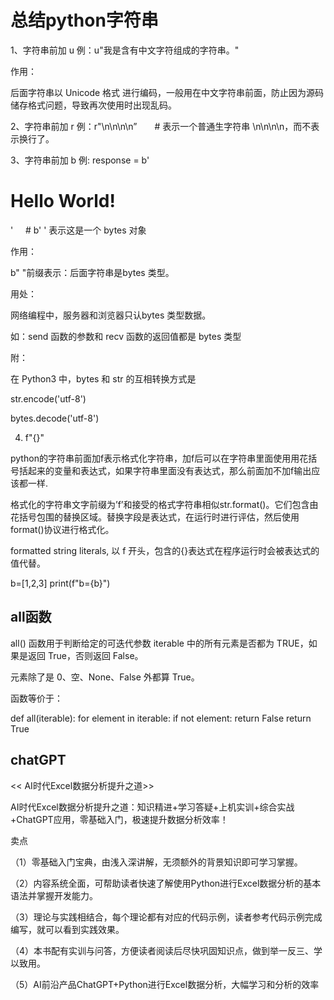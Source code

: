 # 总结python字符串 


1、字符串前加 u
例：u"我是含有中文字符组成的字符串。"

作用：

后面字符串以 Unicode 格式 进行编码，一般用在中文字符串前面，防止因为源码储存格式问题，导致再次使用时出现乱码。


2、字符串前加 r
例：r"\n\n\n\n”　　# 表示一个普通生字符串 \n\n\n\n，而不表示换行了。

3、字符串前加 b
例: response = b'<h1>Hello World!</h1>'     # b' ' 表示这是一个 bytes 对象

作用：

b" "前缀表示：后面字符串是bytes 类型。

用处：

网络编程中，服务器和浏览器只认bytes 类型数据。

如：send 函数的参数和 recv 函数的返回值都是 bytes 类型

附：

在 Python3 中，bytes 和 str 的互相转换方式是

str.encode('utf-8')

bytes.decode('utf-8')
 


4. f"{}"

python的字符串前面加f表示格式化字符串，加f后可以在字符串里面使用用花括号括起来的变量和表达式，如果字符串里面没有表达式，那么前面加不加f输出应该都一样. 

格式化的字符串文字前缀为’f’和接受的格式字符串相似str.format()。它们包含由花括号包围的替换区域。替换字段是表达式，在运行时进行评估，然后使用format()协议进行格式化。

formatted string literals, 以 f 开头，包含的{}表达式在程序运行时会被表达式的值代替。

b=[1,2,3]
print(f"b={b}")

 



## all函数

all() 函数用于判断给定的可迭代参数 iterable 中的所有元素是否都为 TRUE，如果是返回 True，否则返回 False。

元素除了是 0、空、None、False 外都算 True。

函数等价于：

def all(iterable):
    for element in iterable:
        if not element:
            return False
    return True



## chatGPT 

<< AI时代Excel数据分析提升之道>>

AI时代Excel数据分析提升之道：知识精进+学习答疑+上机实训+综合实战+ChatGPT应用，零基础入门，极速提升数据分析效率！

卖点

（1）零基础入门宝典，由浅入深讲解，无须额外的背景知识即可学习掌握。

（2）内容系统全面，可帮助读者快速了解使用Python进行Excel数据分析的基本语法并掌握开发能力。

（3）理论与实践相结合，每个理论都有对应的代码示例，读者参考代码示例完成编写，就可以看到实践效果。

（4）本书配有实训与问答，方便读者阅读后尽快巩固知识点，做到举一反三、学以致用。

（5）AI前沿产品ChatGPT+Python进行Excel数据分析，大幅学习和分析的效率


